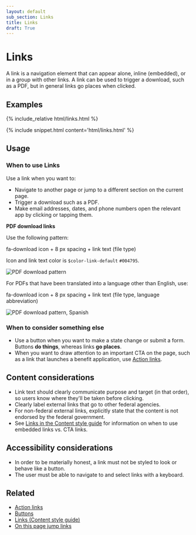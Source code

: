```yaml
---
layout: default
sub_section: Links
title: Links
draft: True
---
```


# Links

<div class="va-introtext" markdown="1">
A link is a navigation element that can appear alone, inline (embedded), or in a group with other links. A link can be used to trigger a download, such as a PDF, but in general links go places when clicked.
</div>

## Examples
<div class="site-showcase">
  {% include_relative html/links.html %}
</div>

{% include snippet.html content='html/links.html' %}

## Usage

### When to use Links

Use a link when you want to:

- Navigate to another page or jump to a different section on the current page.
- Trigger a download such as a PDF.
- Make email addresses, dates, and phone numbers open the relevant app by clicking or tapping them.

**PDF download links**

Use the following pattern:

fa-download icon + 8 px spacing + link text (file type)

Icon and link text color is `$color-link-default` `#004795`.

![PDF download pattern]({{site.baseurl}}/images/PDF-download-link.png) 

For PDFs that have been translated into a language other than English, use:

fa-download icon + 8 px spacing + link text (file type, language abbreviation)

![PDF download pattern, Spanish]({{site.baseurl}}/images/PDF-download-link-esp.png) 

### When to consider something else

- Use a button when you want to make a state change or submit a form. Buttons **do things**, whereas links **go places**.
- When you want to draw attention to an important CTA on the page, such as a link that launches a benefit application, use [Action links](https://design.va.gov/experimental-design/action_links).

## Content considerations

- Link text should clearly communicate purpose and target (in that order), so users know where they'll be taken before clicking.
- Clearly label external links that go to other federal agencies.
- For non-federal external links, explicitly state that the content is not endorsed by the federal government.  
- See [Links in the Content style guide](https://design.va.gov/content-style-guide/links) for information on when to use embedded links vs. CTA links. 

## Accessibility considerations

- In order to be materially honest, a link must not be styled to look or behave like a button.
- The user must be able to navigate to and select links with a keyboard.

## Related 

- [Action links](https://design.va.gov/experimental-design/action_links)
- [Buttons](https://design.va.gov/components/buttons)
- [Links (Content style guide)](https://design.va.gov/content-style-guide/links)
- [On this page jump links](https://design.va.gov/components/on-this-page-jump-links)

